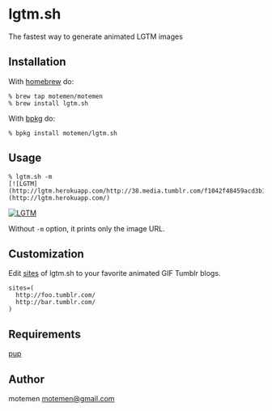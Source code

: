 # lgtm.sh

The fastest way to generate animated LGTM images

## Installation

With [homebrew](http://brew.sh/) do:

    % brew tap motemen/motemen
    % brew install lgtm.sh

With [bpkg](https://github.com/bpkg/bpkg) do:

    % bpkg install motemen/lgtm.sh

## Usage

    % lgtm.sh -m
    [![LGTM](http://lgtm.herokuapp.com/http://38.media.tumblr.com/f1042f48459acd3b1e7c568c0faa7eec/tumblr_n8o30zwsJx1tfp3xbo1_500.gif)](http://lgtm.herokuapp.com/)

[![LGTM](http://lgtm.herokuapp.com/http://38.media.tumblr.com/f1042f48459acd3b1e7c568c0faa7eec/tumblr_n8o30zwsJx1tfp3xbo1_500.gif)](http://lgtm.herokuapp.com/)

Without `-m` option, it prints only the image URL.

## Customization

Edit [sites](https://github.com/motemen/lgtm.sh/blob/master/lgtm.sh#L3-5) of lgtm.sh
to your favorite animated GIF Tumblr blogs.

    sites=(
      http://foo.tumblr.com/
      http://bar.tumblr.com/
    )

## Requirements

[pup](https://github.com/EricChiang/pup)

## Author

motemen <motemen@gmail.com>
